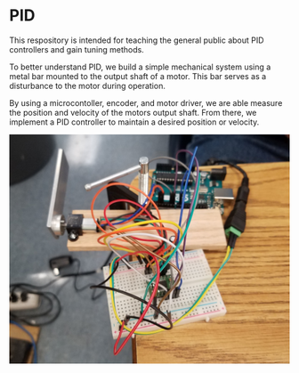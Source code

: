 # PID

This respository is intended for teaching the general public about PID controllers and gain tuning methods.

To better understand PID, we build a simple mechanical system using a metal bar mounted to the output shaft of a motor. This bar serves as a disturbance to the motor during operation.

By using a microcontoller, encoder, and motor driver, we are able measure the position and velocity of the motors output shaft. From there, we implement a PID controller to maintain a desired position or velocity.

![PID Setup](/Documents/PID_Setup.jpg?raw=true "PID Setup")